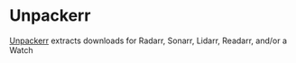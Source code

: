 # Unpackerr

[Unpackerr](https://unpackerr.zip) extracts downloads for Radarr, Sonarr, Lidarr, Readarr, and/or a Watch
